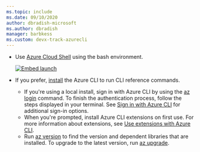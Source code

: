 ```yaml
---
ms.topic: include
ms.date: 09/10/2020
author: dbradish-microsoft
ms.author: dbradish
manager: barbkess
ms.custom: devx-track-azurecli
---
```


- Use [Azure Cloud Shell](/azure/cloud-shell/quickstart) using the bash environment.

   [![Embed launch](media/cloud-shell-try-it/launch-cloud-shell.png "Launch Azure Cloud Shell")](https://shell.azure.com)   
- If you prefer, [install](../install-azure-cli.md) the Azure CLI to run CLI reference commands.
   - If you're using a local install, sign in with Azure CLI by using the [az login](/cli/azure/reference-index#az_login) command.  To finish the authentication process, follow the steps displayed in your terminal.  See [Sign in with Azure CLI](../authenticate-azure-cli.md) for additional sign-in options.
  - When you're prompted, install Azure CLI extensions on first use.  For more information about extensions, see [Use extensions with Azure CLI](../azure-cli-extensions-overview.md).
  - Run [az version](/cli/azure/reference-index#az_version) to find the version and dependent libraries that are installed. To upgrade to the latest version, run [az upgrade](/cli/azure/reference-index#az_upgrade).
